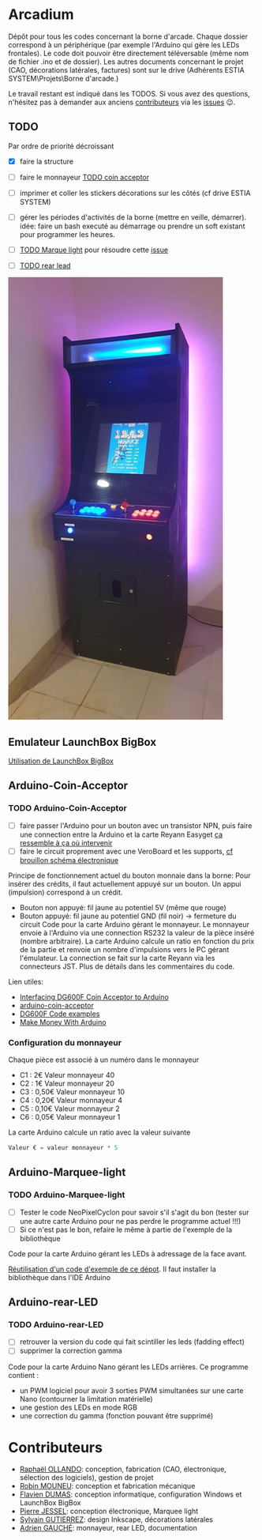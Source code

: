 # Arcadium
Dépôt  pour tous les codes concernant la borne d'arcade. Chaque dossier correspond à un périphérique (par exemple l'Arduino qui gère  les LEDs frontales). Le code doit pouvoir être directement téléversable (même nom de fichier .ino et de dossier). Les autres documents concernant le projet (CAO, décorations latérales, factures) sont sur le drive (Adhérents ESTIA SYSTEM\Projets\Borne d'arcade.)

Le travail restant est indiqué dans les TODOS. Si vous avez des questions, n'hésitez pas à demander aux anciens [contributeurs](#contributeurs) via les [issues](https://github.com/ESTIASYSTEM/Arcadium/issues) :wink:.

## TODO
Par ordre de priorité décroissant
- [X] faire la structure

- [ ] faire le monnayeur [TODO coin acceptor](###TODO-Arduino-Coin-Acceptor)
- [ ] imprimer et coller les stickers décorations sur les côtés (cf drive ESTIA SYSTEM)

- [ ] gérer les périodes d'activités de la borne (mettre en veille, démarrer). idée: faire un bash executé au démarrage ou prendre un soft existant pour programmer les heures.
- [ ] [TODO Marque light](###TODO-Arduino-Marquee-light) pour résoudre cette [issue](https://github.com/ESTIASYSTEM/Arcadium/issues/1)
- [ ] [TODO rear lead](###TODO-Arduino-rear-LED)

![La borne d'arcade!](media/arcadium.jpg)


## Emulateur LaunchBox BigBox
[Utilisation de LaunchBox BigBox](https://www.launchbox-app.com/big-box)


## Arduino-Coin-Acceptor
### TODO Arduino-Coin-Acceptor
- [ ] faire passer l'Arduino pour un bouton avec un transistor NPN, puis faire une connection entre la Arduino et la carte Reyann Easyget [ça ressemble à ça où intervenir](https://www.amazon.fr/Reyann-LED-Illuminated-DIY-poussoirs/dp/B01G9UOJOC)
- [ ] faire le circuit proprement avec une VeroBoard et les supports, [cf brouillon schéma électronique](arduino_coin_acceptor\coin_acceptor_schematic\coin_acceptor_schematic.pdf)

Principe de fonctionnement actuel du bouton monnaie dans la borne:
Pour insérer des crédits, il faut actuellement appuyé sur un bouton. Un appui (impulsion) correspond à un crédit.
- Bouton non appuyé: fil jaune au potentiel 5V (même que rouge)
- Bouton appuyé: fil jaune au potentiel GND (fil noir) -> fermeture du circuit
Code pour la carte Arduino gérant le monnayeur. Le monnayeur envoie à l'Arduino via une connection RS232 la valeur de la pièce inséré (nombre arbitraire). La carte Arduino calcule un ratio en fonction du prix de la partie et renvoie un nombre d'impulsions vers le PC gérant l'émulateur. La connection se fait sur la carte Reyann via les connecteurs JST.
Plus de détails dans les commentaires du code.

Lien utiles:
- [Interfacing DG600F Coin Acceptor to Arduino](https://bigdanzblog.wordpress.com/2015/01/12/interfacing-dg600f-coin-acceptor-to-arduino/)
- [arduino-coin-acceptor
](https://github.com/hxlnt/arduino-coin-acceptor)
- [DG600F Code examples](https://github.com/vvzen/coin-acceptor)
- [Make Money With Arduino](https://www.instructables.com/id/Make-Money-with-Arduino/)

### Configuration du monnayeur
Chaque pièce est associé à un numéro dans le monnayeur
- C1 : 2€       Valeur monnayeur    40
- C2 : 1€       Valeur monnayeur    20
- C3 : 0,50€    Valeur monnayeur    10
- C4 : 0,20€    Valeur monnayeur    4
- C5 : 0,10€    Valeur monnayeur    2
- C6 : 0,05€    Valeur monnayeur    1

La carte Arduino calcule un ratio avec la valeur suivante
```c
Valeur € = valeur monnayeur * 5
```

## Arduino-Marquee-light
### TODO Arduino-Marquee-light
- [ ] Tester le code NeoPixelCyclon pour savoir s'il s'agit du bon (tester sur une autre carte Arduino pour ne pas perdre le programme actuel !!!)
- [ ] Si ce n'est pas le bon, refaire le même à partie de l'exemple de la bibliothèque 

Code pour la carte Arduino gérant les LEDs à adressage  de la face avant.

[Réutilisation d'un code d'exemple de ce dépot](https://github.com/Makuna/NeoPixelBus).
Il faut installer la bibliothèque dans l'IDE Arduino

## Arduino-rear-LED
### TODO Arduino-rear-LED
- [ ] retrouver la version du code qui fait scintiller les leds (fadding effect)
- [ ] supprimer la correction gamma

Code pour la carte Arduino Nano gérant les LEDs arrières. Ce programme contient :

- un PWM logiciel pour avoir 3 sorties PWM simultanées sur une carte Nano (contourner la limitation matérielle)
- une gestion des LEDs en mode RGB
- une correction du gamma (fonction pouvant être supprimé)

# Contributeurs
- [Raphaël OLLANDO](https://www.linkedin.com/in/ollando-raph/): conception, fabrication (CAO, électronique, sélection des logiciels), gestion de projet
- [Robin MOUNEU](https://www.linkedin.com/in/robin-mouneu-87345915a/): conception et fabrication mécanique
- [Flavien DUMAS](https://www.linkedin.com/in/flavien-dumas/): conception informatique, configuration Windows et LaunchBox BigBox
- [Pierre JESSEL](https://www.linkedin.com/in/pierre-jessel-0276b4151/): conception électronique, Marquee light
- [Sylvain GUTIERREZ](https://www.linkedin.com/in/sylvain-gutierrez-estia/): design Inkscape, décorations latérales
- [Adrien GAUCHÉ](https://www.linkedin.com/in/adrien-gauche/): monnayeur, rear LED, documentation 
